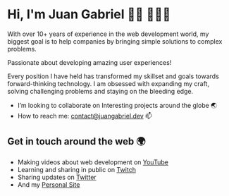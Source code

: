 # Hi, I'm Juan Gabriel 👋🏽 👨🏽‍💻

With over 10+ years of experience in the web development world, my biggest goal is to help companies by bringing 
simple solutions to complex problems.

Passionate about developing amazing user experiences!

Every position I have held has transformed my skillset and goals towards forward-thinking technology.
I am obsessed with expanding my craft, solving challenging problems and staying on the bleeding edge.

- I’m looking to collaborate on Interesting projects around the globe 🌏
- How to reach me: [contact@juangabriel.dev](mailto:contact@juangabriel.dev) 📫 

## Get in touch around the web 🌍
- Making videos about web development on [YouTube](https://www.youtube.com/channel/UCi0J3yA3m5CuyR8E-0SE23w)
- Learning and sharing in public on [Twitch](https://twitch.tv/juangabrielr4) 
- Sharing updates on [Twitter](https://twitter.com/JuanRamirezC_) 
- And my [Personal Site](https://juangabriel.dev)
